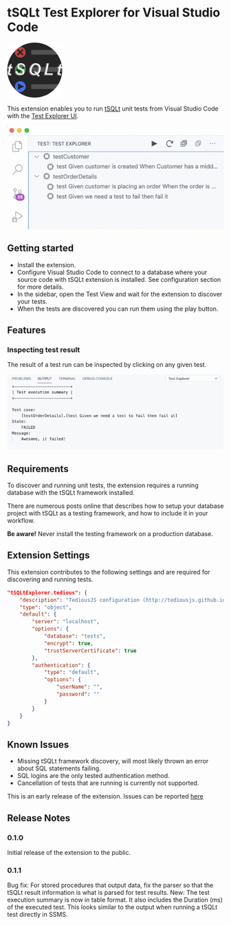 # tSQLt Test Explorer for Visual Studio Code

![logo](images/icon.png)

This extension enables you to run [tSQLt](https://github.com/tSQLt-org/tSQLt) unit tests from Visual Studio Code with the [Test Explorer UI](https://marketplace.visualstudio.com/items?itemName=hbenl.vscode-test-explorer).

![feature_discover_run](images/feature_discover_run.gif)


## Getting started

- Install the extension.
- Configure Visual Studio Code to connect to a database where your source code with tSQLt extension is installed. See configuration section for more details.
- In the sidebar, open the Test View and wait for the extension to discover your tests.
- When the tests are discovered you can run them using the play button.

## Features

### Inspecting test result

The result of a test run can be inspected by clicking on any given test.

![feature_test_result](images/feature_test_result.png)

## Requirements

To discover and running unit tests, the extension requires a running database with the tSQLt framework installed.

There are numerous posts online that describes how to setup your database project with tSQLt as a testing framework, and how to include it in your workflow.

**Be aware!** Never install the testing framework on a production database.

## Extension Settings

This extension contributes to the following settings and are required for discovering and running tests.

```json
"tSQLtExplorer.tedious": {
    "description": "TediousJS configuration (http://tediousjs.github.io/tedious/)",
    "type": "object",
    "default": {
        "server": "localhost",
        "options": {
            "database": "tests",
            "encrypt": true,
            "trustServerCertificate": true
        },
        "authentication": {
            "type": "default",
            "options": {
                "userName": "",
                "password": ""
            }
        }
    }
}
```

## Known Issues

- Missing tSQLt framework discovery, will most likely thrown an error about SQL statements failing.
- SQL logins are the only tested authentication method.
- Cancellation of tests that are running is currently not supported.

This is an early release of the extension. Issues can be reported [here]()

## Release Notes

### 0.1.0
Initial release of the extension to the public.
### 0.1.1
Bug fix: For stored procedures that output data, fix the parser so that the tSQLt result information is what is parsed for test results.
New: The test execution summary is now in table format. It also includes the Duration (ms) of the executed test. This looks similar to the output when running a tSQLt test directly in SSMS.

